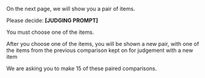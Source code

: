 On the next page, we will show you a pair of items.

Please decide: **[JUDGING PROMPT]**

You must choose one of the items.

After you choose one of the items, you will be shown a new pair, with one of the items from the previous comparison kept on for judgement with a new item

We are asking you to make 15 of these paired comparisons.